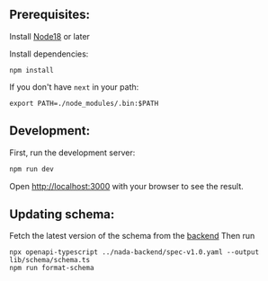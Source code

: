 ## Prerequisites:

Install [Node18](https://nodejs.org/en) or later

Install dependencies:
```
npm install
```

If you don't have `next` in your path:
```
export PATH=./node_modules/.bin:$PATH
```

## Development:
First, run the development server:

```bash
npm run dev
```

Open [http://localhost:3000](http://localhost:3000) with your browser to see the result.

## Updating schema:

Fetch the latest version of the schema from the [backend](https://github.com/navikt/nada-backend/blob/main/spec-v1.0.yaml)
Then run

```
npx openapi-typescript ../nada-backend/spec-v1.0.yaml --output lib/schema/schema.ts
npm run format-schema
```
